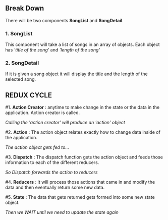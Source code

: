 ## Break Down ##
There will be two components **SongList** and **SongDetail**.

### 1. SongList ###
This component will take a list of songs in an array of objects. Each object has *'title of the song'* and *'length of the song'*

### 2. SongDetail ###
If it is given a song object it will display the title and the length of the selected song.


## REDUX CYCLE ##
#1. **Action Creator** : anytime to make change in the state or the data in the application. Action creator is called.

*Calling the 'action creator' will produce an 'action' object*

#2. **Action** : The action object relates exactly how to change data inside of the application.

*The action object gets fed to...* 

#3. **Dispatch** : The dispatch function gets the action object and feeds those information to each of the different reducers.

*So Dispatch forwards the action to reducers*

#4. **Reducers** : It will process those actions that came in and modify the data and then eventually return some new data.

#5. **State** : The data that gets returned gets formed into some new state object.

*Then we WAIT until we need to update the state again*

